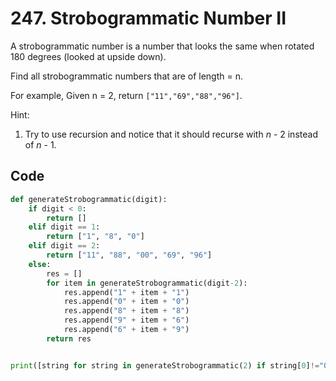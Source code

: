 # 247. Strobogrammatic Number II

A strobogrammatic number is a number that looks the same when rotated 180 degrees (looked at upside down).

Find all strobogrammatic numbers that are of length = n.

For example,
Given n = 2, return `["11","69","88","96"]`.

Hint:

1. Try to use recursion and notice that it should recurse with *n* - 2 instead of *n* - 1.



## Code

```python
def generateStrobogrammatic(digit):
    if digit < 0:
        return []
    elif digit == 1:
        return ["1", "8", "0"]
    elif digit == 2:
        return ["11", "88", "00", "69", "96"]
    else:
        res = []
        for item in generateStrobogrammatic(digit-2):
            res.append("1" + item + "1")
            res.append("0" + item + "0")
            res.append("8" + item + "8")
            res.append("9" + item + "6")
            res.append("6" + item + "9")
        return res


print([string for string in generateStrobogrammatic(2) if string[0]!="0"])
```

